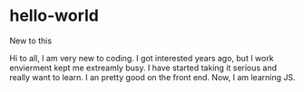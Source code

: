 # hello-world
New to this

Hi to all, I am very new to coding. I got interested years ago, but I work envierment kept me extreamly busy. I have started taking it serious and really want to learn. I an pretty good on the front end. Now, I am learning JS. 
